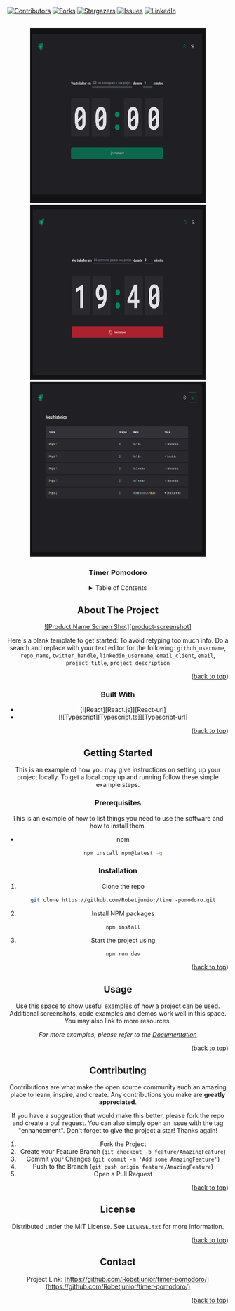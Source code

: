 <!-- Improved compatibility of back to top link: See: https://github.com/othneildrew/Best-README-Template/pull/73 -->
<a name="readme-top"></a>
<!--
*** Thanks for checking out the Best-README-Template. If you have a suggestion
*** that would make this better, please fork the repo and create a pull request
*** or simply open an issue with the tag "enhancement".
*** Don't forget to give the project a star!
*** Thanks again! Now go create something AMAZING! :D
-->



<!-- PROJECT SHIELDS -->
<!--
*** I'm using markdown "reference style" links for readability.
*** Reference links are enclosed in brackets [ ] instead of parentheses ( ).
*** See the bottom of this document for the declaration of the reference variables
*** for contributors-url, forks-url, etc. This is an optional, concise syntax you may use.
*** https://www.markdownguide.org/basic-syntax/#reference-style-links
-->
[![Contributors][contributors-shield]][contributors-url]
[![Forks][forks-shield]][forks-url]
[![Stargazers][stars-shield]][stars-url]
[![Issues][issues-shield]][issues-url]
[![LinkedIn][linkedin-shield]][linkedin-url]



<!-- PROJECT LOGO -->
<br />
<div align="center">
  <a href="https://github.com/Robetjunior/timer-pomodoro">
    <img src="./public/timer-pomodoro.png" alt="Logo" width="400" height="400">
  </a>
  <a href="https://github.com/Robetjunior/timer-pomodoro">
    <img src="./public/timer-pomodoro-running.png" alt="Logo" width="400" height="400">
  </a>
  <a href="https://github.com/Robetjunior/timer-pomodoro">
    <img src="./public/history-pomodoro.png" alt="Logo" width="400" height="400">
  </a>


<h3 align="center">Timer Pomodoro</h3>


<!-- TABLE OF CONTENTS -->
<details>
  <summary>Table of Contents</summary>
  <ol>
    <li>
      <a href="#about-the-project">About The Project</a>
      <ul>
        <li><a href="#built-with">Built With</a></li>
      </ul>
    </li>
    <li>
      <a href="#getting-started">Getting Started</a>
      <ul>
        <li><a href="#prerequisites">Prerequisites</a></li>
        <li><a href="#installation">Installation</a></li>
      </ul>
    </li>
    <li><a href="#usage">Usage</a></li>
    <li><a href="#contributing">Contributing</a></li>
    <li><a href="#license">License</a></li>
    <li><a href="#contact">Contact</a></li>
  </ol>
</details>



<!-- ABOUT THE PROJECT -->
## About The Project

[![Product Name Screen Shot][product-screenshot]](https://example.com)

Here's a blank template to get started: To avoid retyping too much info. Do a search and replace with your text editor for the following: `github_username`, `repo_name`, `twitter_handle`, `linkedin_username`, `email_client`, `email`, `project_title`, `project_description`

<p align="right">(<a href="#readme-top">back to top</a>)</p>



### Built With

* [![React][React.js]][React-url]
* [![Typescript][Typescript.ts]][Typescript-url]

<p align="right">(<a href="#readme-top">back to top</a>)</p>



<!-- GETTING STARTED -->
## Getting Started

This is an example of how you may give instructions on setting up your project locally.
To get a local copy up and running follow these simple example steps.

### Prerequisites

This is an example of how to list things you need to use the software and how to install them.
* npm
  ```sh
  npm install npm@latest -g
  ```

### Installation

1. Clone the repo
   ```sh
   git clone https://github.com/Robetjunior/timer-pomodoro.git
   ```
2. Install NPM packages
   ```sh
   npm install
   ```
3. Start the project using
   ```
   npm run dev
   ```

<p align="right">(<a href="#readme-top">back to top</a>)</p>



<!-- USAGE EXAMPLES -->
## Usage

Use this space to show useful examples of how a project can be used. Additional screenshots, code examples and demos work well in this space. You may also link to more resources.

_For more examples, please refer to the [Documentation](https://example.com)_

<p align="right">(<a href="#readme-top">back to top</a>)</p>


<!-- CONTRIBUTING -->
## Contributing

Contributions are what make the open source community such an amazing place to learn, inspire, and create. Any contributions you make are **greatly appreciated**.

If you have a suggestion that would make this better, please fork the repo and create a pull request. You can also simply open an issue with the tag "enhancement".
Don't forget to give the project a star! Thanks again!

1. Fork the Project
2. Create your Feature Branch (`git checkout -b feature/AmazingFeature`)
3. Commit your Changes (`git commit -m 'Add some AmazingFeature'`)
4. Push to the Branch (`git push origin feature/AmazingFeature`)
5. Open a Pull Request

<p align="right">(<a href="#readme-top">back to top</a>)</p>



<!-- LICENSE -->
## License

Distributed under the MIT License. See `LICENSE.txt` for more information.

<p align="right">(<a href="#readme-top">back to top</a>)</p>



<!-- CONTACT -->
## Contact

Project Link: [https://github.com/Robetjunior/timer-pomodoro/](https://github.com/Robetjunior/timer-pomodoro/)

<p align="right">(<a href="#readme-top">back to top</a>)</p>


<!-- MARKDOWN LINKS & IMAGES -->
<!-- https://www.markdownguide.org/basic-syntax/#reference-style-links -->
[contributors-shield]: https://img.shields.io/github/contributors/Robetjunior/timer-pomodoro.svg?style=for-the-badge
[contributors-url]: https://github.com/Robetjunior/timer-pomodoro/graphs/contributors
[forks-shield]: https://img.shields.io/github/forks/Robetjunior/timer-pomodoro.svg?style=for-the-badge
[forks-url]: https://github.com/Robetjunior/timer-pomodoro/network/members
[stars-shield]: https://img.shields.io/github/stars/Robetjunior/timer-pomodoro.svg?style=for-the-badge
[stars-url]: https://github.com/Robetjunior/timer-pomodoro/stargazers
[issues-shield]: https://img.shields.io/github/issues/Robetjunior/timer-pomodoro.svg?style=for-the-badge
[issues-url]: https://github.com/Robetjunior/timer-pomodoro/issues
[license-shield]: https://img.shields.io/github/license/Robetjunior/timer-pomodoro.svg?style=for-the-badge
[license-url]: https://github.com/Robetjunior/timer-pomodoro/blob/master/LICENSE.txt
[linkedin-shield]: https://img.shields.io/badge/-LinkedIn-black.svg?style=for-the-badge&logo=linkedin&colorB=555
[linkedin-url]: https://linkedin.com/in/josé-roberto-dev/